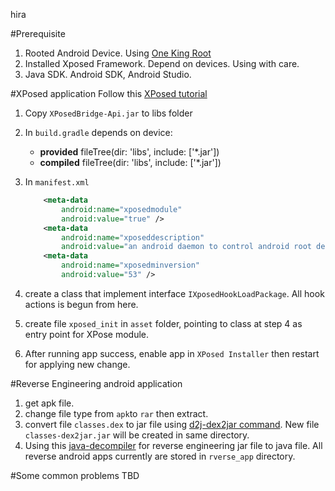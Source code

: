 hira

#Prerequisite
1. Rooted Android Device. Using [One King Root](http://www.kingroot.net/wap/download)
2. Installed Xposed Framework. Depend on devices. Using with care.
3. Java SDK. Android SDK, Android Studio.

#XPosed application
Follow this [XPosed tutorial](https://github.com/rovo89/XposedBridge/wiki/Development-tutorial)

1. Copy `XPosedBridge-Api.jar` to libs folder
2. In `build.gradle` depends on device:
    - **provided** fileTree(dir: 'libs', include: ['*.jar'])
    - **compiled** fileTree(dir: 'libs', include: ['*.jar'])
3. In `manifest.xml`

   ```xml
       <meta-data
           android:name="xposedmodule"
           android:value="true" />
       <meta-data
           android:name="xposeddescription"
           android:value="an android daemon to control android root device via outside commands" />
       <meta-data
           android:name="xposedminversion"
           android:value="53" />
    ```
4. create a class that implement interface `IXposedHookLoadPackage`. All hook actions is begun from here. 
5. create file `xposed_init` in `asset` folder, pointing to class at step 4 as entry point for XPose module. 
6. After running app success, enable app in `XPosed Installer` then restart for applying new change. 

#Reverse Engineering android application
1. get apk file.
2. change file type from `apk`to `rar` then extract.
3. convert file `classes.dex` to jar file using [d2j-dex2jar command](http://brewformulas.org/Dex2jar). New file `classes-dex2jar.jar` will be created in same directory.
4. Using this [java-decompiler](http://jd.benow.ca/) for reverse engineering jar file to java file. All reverse android apps currently are stored in `rverse_app` directory.

#Some common problems
TBD


